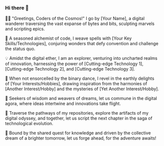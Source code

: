 ### Hi there 👋

👨‍💻 "Greetings, Coders of the Cosmos!" I go by [Your Name], a digital wanderer traversing the vast expanse of bytes and bits, sculpting marvels and scripting epics.

🚀 A seasoned alchemist of code, I weave spells with [Your Key Skills/Technologies], conjuring wonders that defy convention and challenge the status quo.

💡 Amidst the digital ether, I am an explorer, venturing into uncharted realms of innovation, harnessing the power of [Cutting-edge Technology 1], [Cutting-edge Technology 2], and [Cutting-edge Technology 3].

🔧 When not ensorcelled by the binary dance, I revel in the earthly delights of [Your Interests/Hobbies], drawing inspiration from the harmonies of [Another Interest/Hobby] and the mysteries of [Yet Another Interest/Hobby].

🌟 Seekers of wisdom and weavers of dreams, let us commune in the digital agora, where ideas intertwine and innovations take flight.

🔗 Traverse the pathways of my repositories, explore the artifacts of my digital odyssey, and together, let us script the next chapter in the saga of technological evolution.

🎯 Bound by the shared quest for knowledge and driven by the collective dream of a brighter tomorrow, let us forge ahead, for the adventure awaits!
